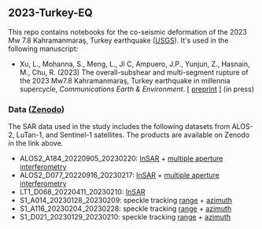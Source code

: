 ## 2023-Turkey-EQ

This repo contains notebooks for the co-seismic deformation of the 2023 Mw 7.8 Kahramanmaraş, Turkey earthquake ([USGS](https://earthquake.usgs.gov/earthquakes/eventpage/us6000jllz/executive)). It's used in the following manuscript:

+ Xu, L., Mohanna, S., Meng, L., Ji C, Ampuero, J.P., Yunjun, Z., Hasnain, M., Chu, R. (2023) The overall-subshear and multi-segment rupture of the 2023 Mw7.8 Kahramanmaraş, Turkey earthquake in millennia supercycle, _Communications Earth & Environment_. [ [preprint](https://doi.org/10.21203/rs.3.rs-2747911/v1) ] (in press)

### Data ([Zenodo](https://doi.org/10.5281/zenodo.7877812))

The SAR data used in the study includes the following datasets from ALOS-2, LuTan-1, and Sentinel-1 satellites. The products are available on Zenodo in the link above.

+ ALOS2_A184_20220905_20230220: [InSAR](https://zenodo.org/record/8402190/files/ALOS2_A184_20220905_20230220_IFG.zip) + [multiple aperture interferometry](https://zenodo.org/record/8402190/files/ALOS2_A184_20220905_20230220_MAI.zip)
+ ALOS2_D077_20220916_20230217: [InSAR](https://zenodo.org/record/8402190/files/ALOS2_D077_20220916_20230217_IFG.zip) + [multiple aperture interferometry](https://zenodo.org/record/8402190/files/ALOS2_D077_20220916_20230217_MAI.zip)
+ LT1_D068_20220411_20230210: [InSAR](https://zenodo.org/record/8402190/files/LT1_D068_20220411_20230210_IFG.zip)
+ S1_A014_20230128_20230209: speckle tracking [range](https://zenodo.org/record/8402190/files/S1_A014_20230128_20230209_OFF_RG.zip) + [azimuth](https://zenodo.org/record/8402190/files/S1_A014_20230128_20230209_OFF_AZ.zip)
+ S1_A116_20230204_20230228: speckle tracking [range](https://zenodo.org/record/8402190/files/S1_A116_20230204_20230228_OFF_RG.zip) + [azimuth](https://zenodo.org/record/8402190/files/S1_A116_20230204_20230228_OFF_AZ.zip)
+ S1_D021_20230129_20230210: speckle tracking [range](https://zenodo.org/record/8402190/files/S1_D021_20230129_20230210_OFF_RG.zip) + [azimuth](https://zenodo.org/record/8402190/files/S1_D021_20230129_20230210_OFF_AZ.zip)
